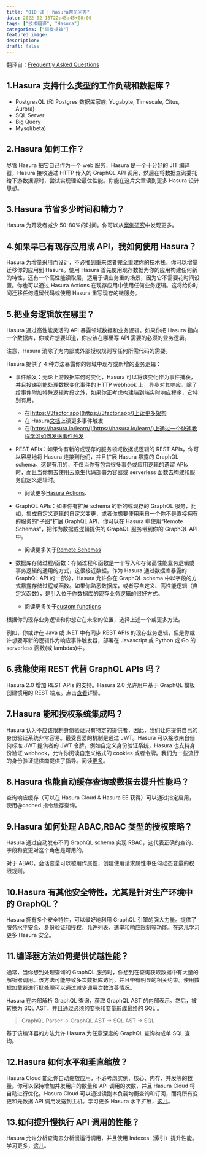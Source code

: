 ```yaml
---
title: "010 译 | hasura常见问答"
date: 2022-02-15T22:45:45+08:00
tags: ["技术翻译", "Hasura"]
categories: ["研发提效"]
featured_image:
description:
draft: false
---
```


翻译自：[Frequently Asked Questions](https://hasura.io/blog/optimistic-ui-and-clobbering/)

## 1.Hasura 支持什么类型的工作负载和数据库？

- PostgresQL (和 Postgres 数据库家族: Yugabyte, Timescale, Citus, Aurora)
- SQL Server
- Big Query
- Mysql(beta)

## 2.Hasura 如何工作？

尽管 Hasura 把它自己作为一个 web 服务，Hasura 是一个十分好的 JIT 编译器，Hasura 接收通过 HTTP 传入的 GraphQL API 调用，然后在将数据查询委托给下游数据源时，尝试实现理论最优性能。你能在这片文章读到更多 Hasura 设计思想。

## 3.Hasura 节省多少时间和精力？

Hasura 为开发者减少 50-80%的时间。你可以从[案例研究](https://hasura.io/case-studies/)中发现更多。

## 4.如果早已有现存应用或 API，我如何使用 Hasura？

Hasura 为增量采用而设计，不必推到重来或者完全重建你的技术栈。你可以增量迁移你的应用到 Hasura。使用 Hasura 首先使用现存数据为你的应用构建任何新的特性，还有一个高性能读取层，适用于读业务重的场景，因为它不需要花时间设置。你也可以通过 Hasura Actions 在现存应用中使用任何业务逻辑。这将给你时间迁移任何遗留代码或使用 Hasura 重写现存的微服务。

## 5.把业务逻辑放在哪里？

Hasura 通过高性能灵活的 API 暴露领域数据和业务逻辑。如果你把 Hasura 指向一个数据库，你或许想要知道，你应该在哪里写 API 需要的必须的业务逻辑。

注意，Hasura 消除了为内部或外部授权规则写任何所需代码的需要。

Hasura 提供了 4 种方法暴露你的领域中现存或新增的业务逻辑：

- 事件触发：无论上游数据库何时变化，Hasura 可以将该变化作为事件捕获，并且投递到能处理数据变化事件的 HTTP webhook 上，异步对其响应。除了给事件附加特殊逻辑片段之外，如果你正考虑构建端到端实时响应程序，它特别有用。

  - 在[https://3factor.app](https://3factor.app/)上读更多架构
  - 在 Hasura[文档](https://hasura.io/docs/latest/graphql/core/event-triggers/index.html#event-triggers)上读更多事件触发
  - 在[https://hasura.io/learn/](https://hasura.io/learn/)上通过一个快速教程学习如何发送事件触发

- REST APIs：如果你有新的或现存的服务领域数据或逻辑的 REST APIs，你可以容易地将 Hasura 连接到他们，并且扩展 Hasura 暴露的 GraphQL schema。这是有用的，不仅当你有包含很多事务或应用逻辑的遗留 APIs 时，而且当你想去使用云原生代码部署为容器或 serverless 函数去构建和服务自定义逻辑时。

  - 阅读更多[Hasura Actions](https://hasura.io/docs/latest/graphql/core/actions/index.html#actions).

- GraphQL APIs：如果你有扩展 schema 的新的或现存的 GraphQL 服务，比如，集成自定义逻辑的自定义变更，或者你想要使用来自一个你不是直接拥有的服务的“子图”扩展 GraphQL API，你可以在 Hasura 中使用“Remote Schemas”，把作为数据或逻辑提供的 GraphQL 服务带到你的 GraphQL API 中。

  - 阅读更多关于[Remote Schemas](https://hasura.io/docs/latest/graphql/core/remote-schemas/index.html#remote-schemas)

- 数据库存储过程/函数：存储过程和函数是一个写入和存储高性能业务逻辑或事务逻辑的通用的方式，这很接近数据。作为 Hasura 通过数据库暴露的 GraphQL API 的一部分，Hasura 允许你在 GraphQL schema 中以字段的方式暴露存储过程或函数。如果你熟悉数据库，或者写自定义、高性能逻辑（自定义函数），是引入位于你数据库的现存业务逻辑的很好方式。

  - 阅读更多关于[custom functions](https://hasura.io/docs/latest/graphql/core/databases/postgres/schema/custom-functions.html#custom-sql-functions)

根据你的现存业务逻辑和你想它在未来的位置，选择上述一个或更多方法。

例如，你或许在 Java 或 .NET 中有同步 REST APIs 的现存业务逻辑，但是你或许想要写新的逻辑作为响应事件触发器，部署在 Javascript 或 Python 或 Go 的 serverless 函数(或 lambdas)中。

## 6.我能使用 REST 代替 GraphQL APIs 吗？

Hasura 2.0 增加 REST APIs 的支持。Hasura 2.0 允许用户基于 GraphQL 模板创建惯用的 REST 端点。点击[查看](https://hasura.io/docs/latest/graphql/core/api-reference/restified.html#restified-api-reference)详情。

## 7.Hasura 能和授权系统集成吗？

Hasura 认为不应该限制身份验证只有特定的提供者，因此，我们让你提供自己的身份验证系统非常容易。最受喜爱的机制是通过 JWT。Hasura 可以接收来自任何标准 JWT 提供者的 JWT 令牌。例如自定义身份验证系统，Hasura 也支持身份验证 webhook，允许你阅读自定义格式的 cookies 或者令牌。我们为一些流行的身份验证提供商提供了指导。阅读[更多](https://hasura.io/docs/latest/graphql/core/auth/authentication/index.html#authentication)。

## 8.Hasura 也能自动缓存查询或数据去提升性能吗？

查询响应缓存（可以在 Hasura Cloud & Hasura EE 获得）可以通过指定启用，使用@cached 指令缓存查询。

## 9.Hasura 如何处理 ABAC,RBAC 类型的授权策略？

Hasura 通过自动发布不同 GraphQL schema 实现 RBAC，这代表正确的查询、字段和变更对这个角色是可用的。

对于 ABAC，会话变量可以被用作属性，创建使用请求属性中任何动态变量的权限规则。

## 10.Hasura 有其他安全特性，尤其是针对生产环境中的 GraphQL？

Hasura 拥有多个安全特性，可以最好地利用 GraphQL 引擎的强大力量。提供了服务水平安全、身份验证和授权，允许列表，速率和响应限制等功能。在[这儿](https://hasura.io/learn/graphql/hasura-advanced/security/)学习更多 Hasura 安全。

## 11.编译器方法如何提供优越性能？

通常，当你想到处理查询的 GraphQL 服务时，你想到在查询获取数据中有大量的解析器调用。该方法可能导致多次数据库访问，并且带有明显的相关约束。使用数据加载器进行批处理可以通过减少调用次数改善情况。

Hasura 在内部解析 GraphQL 查询，获取 GraphQL AST 的内部表示。然后，被转换为 SQL AST，并且通过必须的变换和变量形成最终的 SQL 。

> GraphQL Parser -> GraphQL AST -> SQL AST -> SQL

基于该编译器的方法允许 Hasura 为任意深度的 GraphQL 查询构成单 SQL 查询。

## 12.Hasura 如何水平和垂直缩放？

Hasura Cloud 能让你自动缩放应用，不必考虑实例、核心、内存、并发等的数量。你可以保持增加并发用户的数量和 API 调用的次数，并且 Hasura Cloud 将自动进行优化。Hasura Cloud 可以通过读副本负载均衡查询和订阅，而将所有变更和元数据 API 调用发送到主机。学习更多 Hasura 水平扩展，[这儿](https://hasura.io/learn/graphql/hasura-advanced/performance/2-horizontal-scaling/)。

## 13.如何提升慢执行 API 调用的性能？

Hasura 允许分析查询去分析慢运行调用，并且使用 Indexes（索引）提升性能。学习更多，[这儿](https://hasura.io/learn/graphql/hasura-advanced/performance/3-analyze-query-plans/)。

